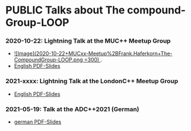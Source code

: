 # PUBLIC  Talks about  The compound-Group-LOOP #
### 2020-10-22: Lightning Talk at the **MUC++ Meetup Group** ###
 - [ ![Image](2020-10-22+MUCxx-Meetup%2BFrank.Haferkorn+The-CompoundGroup-LOOP.png  =300) ](https://www.youtube.com/watch?v=TcgU0Y7dA4g).
 - [English PDF-Slides](./2020-10-22%2BmeetupMUC%2BFrank.Haferkorn%2BThe-LOOP-compounds_%40en-10min.pdf)
    

### 2021-xxxx: Lightning Talk at the **LondonC++ Meetup Group** ###
 - [English PDF-Slides](./2020-10-22%2BmeetupMUC%2BFrank.Haferkorn%2BThe-LOOP-compounds_%40en-10min.pdf)

        
### 2021-05-19: Talk at the **ADC++2021** (German) ###
 - [german PDF-Slides](./2021-05-19%2BADCpp2021%2BFrank.Haferkorn%2BDie-Compound-Gruppe-LOOP_%40de_50min.pdf)

